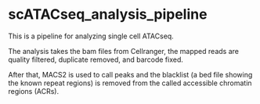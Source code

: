 # scATACseq_analysis_pipeline
This is a pipeline for analyzing single cell ATACseq.

The analysis takes the bam files from Cellranger, the mapped reads are quality filtered, duplicate removed, and barcode fixed. 

After that, MACS2 is used to call peaks and the blacklist (a bed file showing the known repeat regions) is removed from the called accessible chromatin regions (ACRs).